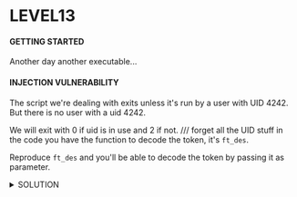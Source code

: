 <h1>LEVEL13</h1>


<h4>GETTING STARTED</h4>

Another day another executable...

<h4>INJECTION VULNERABILITY</h4>

The script we're dealing with exits unless it's run by a user with UID 4242.
But there is no user with a uid 4242.

We will exit with 0 if uid is in use and 2 if not.
/// forget all the UID stuff in the code you have the function to decode the token, it's `ft_des`.

Reproduce `ft_des` and you'll be able to decode the token by passing it as parameter. 



<details><summary> SOLUTION </summary>

* `su level12`
  
<p align="center">
👑  2A31L79asukciNyi8uppkEuSx 👑
</p>
                                           
</details>

